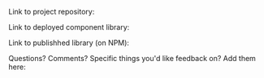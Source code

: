 Link to project repository:

Link to deployed component library:

Link to publishhed library (on NPM):

Questions? Comments? Specific things you'd like feedback on? Add them here:
